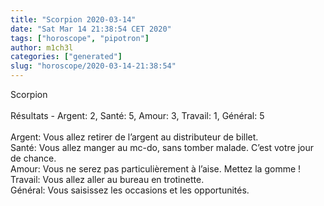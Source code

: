 ```yaml
---
title: "Scorpion 2020-03-14"
date: "Sat Mar 14 21:38:54 CET 2020"
tags: ["horoscope", "pipotron"]
author: m1ch3l
categories: ["generated"]
slug: "horoscope/2020-03-14-21:38:54"
---
```


Scorpion<br>
<br>
Résultats - Argent: 2, Santé: 5, Amour: 3, Travail: 1, Général: 5<br>
<br>
Argent:  Vous allez retirer de l’argent au distributeur de billet. <br>
Santé:   Vous allez manger au mc-do, sans tomber malade. C’est votre jour de chance.<br>
Amour:   Vous ne serez pas particulièrement à l’aise. Mettez la gomme !<br>
Travail: Vous allez aller au bureau en trotinette. <br>
Général: Vous saisissez les occasions et les opportunités.<br>
